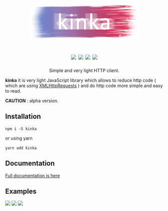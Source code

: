 <div align="center">
  <a href="https://www.npmjs.com/package/kinka">
    <img width="350" height="104" src="https://github.com/acacode/kinka/raw/master/logo.png">
  </a>
  <br>
  <h1>
    <a href="https://github.com/acacode/kinka/blob/master/LICENSE"><img src="https://img.shields.io/badge/license-MIT-red.svg?style=flat-square"></a>&nbsp;<a href="https://www.npmjs.com/package/kinka"><img src="https://img.shields.io/npm/v/kinka.svg?style=flat-square"></a>&nbsp;<a href="https://travis-ci.org/acacode/kinka"><img src="https://travis-ci.org/acacode/kinka.svg?branch=master&style=flat-square"></a>&nbsp;<a href="http://npm-stat.com/charts.html?package=kinka"><img src="https://img.shields.io/npm/dm/kinka.svg?style=flat-square"></a>
  </h1>
  <p>
    Simple and very light HTTP client.
  </p>
</div>
<b>kinka</b> it is very light JavaScript library which allows to reduce http code ( which are using <a href="https://developer.mozilla.org/en-US/docs/Web/API/XMLHttpRequest">XMLHttpRequests</a> ) and do http code more simple and easy to read.

**CAUTION** : alpha version.

<h2  align="left">Installation</h2>

    npm i -S kinka

or using yarn

    yarn add kinka

  

<h2  align="left">Documentation</h2>
<a href="https://acacode.github.io/kinka">Full documentation is here</a>
<h2  align="left">Examples</h2>
<img src="https://github.com/acacode/kinka/raw/master/docs/defaultUsing.png">
<img src="https://github.com/acacode/kinka/raw/master/docs/omitCatchesSample.png">
<img src="https://github.com/acacode/kinka/raw/master/docs/queryParams.png">